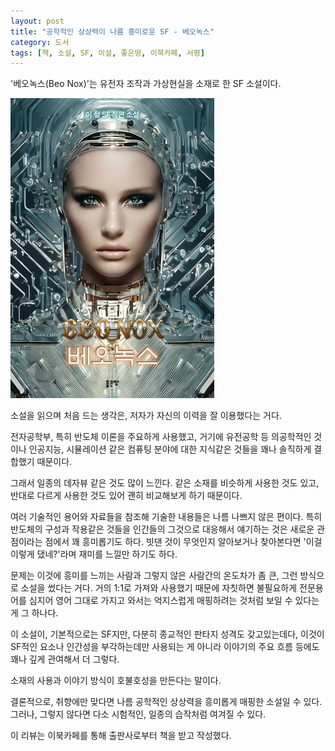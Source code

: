 ```yaml
---
layout: post
title: "공학적인 상상력이 나름 흥미로운 SF - 베오녹스"
category: 도서
tags: [책, 소설, SF, 이설, 좋은땅, 이북카페, 서평]
---
```


'베오녹스(Beo Nox)'는
유전자 조작과 가상현실을 소재로 한 SF 소설이다.

![표지](/images/beo-nox-book-h480.jpg)

소설을 읽으며 처음 드는 생각은,
저자가 자신의 이력을 잘 이용했다는 거다.

전자공학부, 특히 반도체 이론을 주요하게 사용했고,
거기에 유전공학 등 의공학적인 것이나
인공지능, 시뮬레이션 같은 컴퓨팅 분야에 대한 지식같은 것들을
꽤나 솔직하게 결합했기 때문이다.

그래서 일종의 데자뷰 같은 것도 많이 느낀다.
같은 소재를 비슷하게 사용한 것도 있고,
반대로 다르게 사용한 것도 있어
괜히 비교해보게 하기 때문이다.

여러 기술적인 용어와 자료들을 참조해 기술한 내용들은 나름 나쁘지 않은 편이다.
특히 반도체의 구성과 작용같은 것들을
인간들의 그것으로 대응해서 얘기하는 것은
새로운 관점이라는 점에서 꽤 흥미롭기도 하다.
빗댄 것이 무엇인지 알아보거나 찾아본다면
'이걸 이렇게 댔네?'라며 재미를 느낄만 하기도 하다.

문제는 이것에 흥미를 느끼는 사람과 그렇지 않은 사람간의 온도차가 좀 큰, 그런 방식으로 소설을 썼다는 거다.
거의 1:1로 가져와 사용했기 때문에
자칫하면 불필요하게 전문용어를 심지어 영어 그대로 가지고 와서는
억지스럽게 매핑하려는 것처럼 보일 수 있다는 게 그 하나다.

이 소설이, 기본적으로는 SF지만, 다분히 종교적인 판타지 성격도 갖고있는데다,
이것이 SF적인 요소나 인간성을 부각하는데만 사용되는 게 아니라
이야기의 주요 흐름 등에도 꽤나 깊게 관여해서 더 그렇다.

소재의 사용과 이야기 방식이 호불호성을 만든다는 말이다.

결론적으로,
취향에만 맞다면 나름 공학적인 상상력을 흥미롭게 매핑한 소설일 수 있다.
그러나, 그렇지 않다면 다소 시험적인, 일종의 습작처럼 여겨질 수 있다.



<div class="im im-info">
이 리뷰는 이북카페를 통해 출판사로부터 책을 받고 작성했다.
</div>
